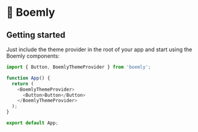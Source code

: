 # 🌳 Boemly

## Getting started

Just include the theme provider in the root of your app and start using the Boemly components:

```js
import { Button, BoemlyThemeProvider } from 'boemly';

function App() {
  return (
    <BoemlyThemeProvider>
      <Button>Button</Button>
    </BoemlyThemeProvider>
  );
}

export default App;
```

